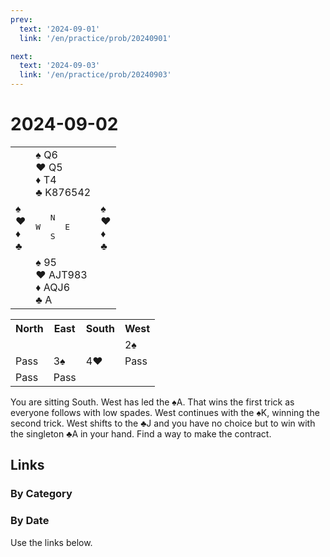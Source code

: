 ```yaml
---
prev:
  text: '2024-09-01'
  link: '/en/practice/prob/20240901'

next:
  text: '2024-09-03'
  link: '/en/practice/prob/20240903'
---
```


# 2024-09-02

<table class="deal">
	<tr>
		<td></td>
		<td>♠ Q6<br>♥ Q5<br>♦ T4<br>♣ K876542</td>
		<td></td>
	</tr>
	<tr>
		<td>♠ <br>♥ <br>♦ <br>♣ </td>
		<td><pre>   N<br>W     E<br>   S</pre></td>
		<td>♠ <br>♥ <br>♦ <br>♣ </td>
	</tr>
	<tr>
		<td></td>
		<td>♠ 95<br>♥ AJT983<br>♦ AQJ6<br>♣ A</td>
		<td></td>
	</tr>
</table>

<table class="auction">
	<tr>
		<th>North</th>
		<th>East</th>
		<th>South</th>
		<th>West</th>
	</tr>
	<tr>
		<td></td>
		<td></td>
		<td></td>
		<td>2♠</td>
	</tr>
	<tr>
		<td>Pass</td>
		<td>3♠</td>
		<td>4♥</td>
		<td>Pass</td>
	</tr>
	<tr>
		<td>Pass</td>
		<td>Pass</td>
		<td></td>
		<td></td>
	</tr>
</table>

You are sitting South. West has led the ♠A. That wins the first trick as everyone follows with low spades. West continues with the ♠K, winning the second trick. West shifts to the ♣J and you have no choice but to win with the singleton ♣A in your hand. Find a way to make the contract. 

## Links

[<Badge type="tip" text="Check Solution"/>](/en/learning/prob/20240902)

### By Category

[<Badge type="tip" text="<--"/>](/en/practice/prob/20240831)
[<Badge type="tip" text="Calendar"/>](/en/practice/calendar/202408)
[<Badge type="info" text="-->"/>](/en/practice/prob/20240902#links)

### By Date

Use the links below.